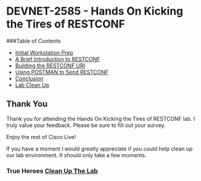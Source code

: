 # DEVNET-2585 - Hands On Kicking the Tires of RESTCONF

###Table of Contents
- [Initial Workstation Prep](DEVNET-2585-Guide.md)
- [A Brief Introduction to RESTCONF](restconf-intro.md)
- [Building the RESTCONF URI](restconf-lab.md)
- [Using POSTMAN to Send RESTCONF](postman-lab.md)
- [Conclusion](conclusion.md)
- [Lab Clean Up](cleanup.md)

## Thank You

Thank you for attending the Hands On Kicking the Tires of RESTCONF lab. I truly value your feedback. Please be sure to fill out your survey. 

Enjoy the rest of Cisco Live!

If you have a moment I would greatly appreciate if you could help clean up our lab environment. It should only take a few moments.

### True Heroes [Clean Up The Lab](cleanup.md)